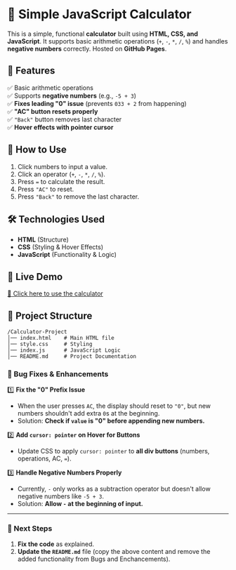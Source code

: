 # 🧮 Simple JavaScript Calculator

This is a simple, functional **calculator** built using **HTML, CSS, and JavaScript**. It supports basic arithmetic operations (`+`, `-`, `*`, `/`, `%`) and handles **negative numbers** correctly. Hosted on **GitHub Pages**.


## 🌟 Features
✅ Basic arithmetic operations  
✅ Supports **negative numbers** (e.g., `-5 + 3`)  
✅ **Fixes leading "0" issue** (prevents `033 + 2` from happening)  
✅ **"AC" button resets properly**  
✅ `"Back"` button removes last character  
✅ **Hover effects with pointer cursor**  

## 🚀 How to Use
1. Click numbers to input a value.  
2. Click an operator (`+`, `-`, `*`, `/`, `%`).  
3. Press `=` to calculate the result.  
4. Press `"AC"` to reset.  
5. Press `"Back"` to remove the last character.  

## 🛠 Technologies Used
- **HTML** (Structure)
- **CSS** (Styling & Hover Effects)
- **JavaScript** (Functionality & Logic)

## 📌 Live Demo  
[🔗 Click here to use the calculator](https://tanmaykulkarni2112.github.io/Calculator_clg/)  

## 📂 Project Structure
```
/Calculator-Project
│── index.html    # Main HTML file  
│── style.css     # Styling  
│── index.js      # JavaScript Logic  
│── README.md     # Project Documentation  
```

### **🐛 Bug Fixes & Enhancements**
1️⃣ **Fix the "0" Prefix Issue**  
   - When the user presses `AC`, the display should reset to `"0"`, but new numbers shouldn't add extra `0`s at the beginning.  
   - Solution: **Check if `value` is "0" before appending new numbers.**  

2️⃣ **Add `cursor: pointer` on Hover for Buttons**  
   - Update CSS to apply `cursor: pointer` to **all div buttons** (numbers, operations, AC, `=`).  

3️⃣ **Handle Negative Numbers Properly**  
   - Currently, `-` only works as a subtraction operator but doesn't allow negative numbers like `-5 + 3`.  
   - Solution: **Allow `-` at the beginning of input.**  

---


### **🎯 Next Steps**
1. **Fix the code** as explained.  
2. **Update the `README.md`** file (copy the above content and remove the added functionality from Bugs and Enchancements).  
